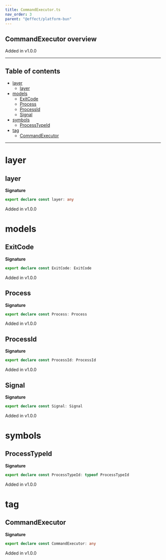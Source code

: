 ```yaml
---
title: CommandExecutor.ts
nav_order: 3
parent: "@effect/platform-bun"
---
```


## CommandExecutor overview

Added in v1.0.0

---

<h2 class="text-delta">Table of contents</h2>

- [layer](#layer)
  - [layer](#layer-1)
- [models](#models)
  - [ExitCode](#exitcode)
  - [Process](#process)
  - [ProcessId](#processid)
  - [Signal](#signal)
- [symbols](#symbols)
  - [ProcessTypeId](#processtypeid)
- [tag](#tag)
  - [CommandExecutor](#commandexecutor)

---

# layer

## layer

**Signature**

```ts
export declare const layer: any
```

Added in v1.0.0

# models

## ExitCode

**Signature**

```ts
export declare const ExitCode: ExitCode
```

Added in v1.0.0

## Process

**Signature**

```ts
export declare const Process: Process
```

Added in v1.0.0

## ProcessId

**Signature**

```ts
export declare const ProcessId: ProcessId
```

Added in v1.0.0

## Signal

**Signature**

```ts
export declare const Signal: Signal
```

Added in v1.0.0

# symbols

## ProcessTypeId

**Signature**

```ts
export declare const ProcessTypeId: typeof ProcessTypeId
```

Added in v1.0.0

# tag

## CommandExecutor

**Signature**

```ts
export declare const CommandExecutor: any
```

Added in v1.0.0
